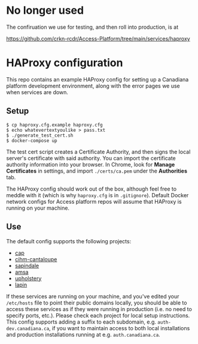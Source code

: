# No longer used

The confiruation we use for testing, and then roll into production, is at

https://github.com/crkn-rcdr/Access-Platform/tree/main/services/haproxy




# HAProxy configuration

This repo contains an example HAProxy config for setting up a Canadiana platform development environment, along with the error pages we use when services are down.

## Setup

```
$ cp haproxy.cfg.example haproxy.cfg
$ echo whatevertextyoulike > pass.txt
$ ./generate_test_cert.sh
$ docker-compose up
```

The test cert script creates a Certificate Authority, and then signs the local server's certificate with said authority. You can import the certificate authority information into your browser. In Chrome, look for **Manage Certificates** in settings, and import `./certs/ca.pem` under the **Authorities** tab.

The HAProxy config should work out of the box, although feel free to meddle with it (which is why `haproxy.cfg` is in `.gitignore`). Default Docker network configs for Access platform repos will assume that HAProxy is running on your machine.

## Use

The default config supports the following projects:

- [cap](https://github.com/crkn-rcdr/cap)
- [cihm-cantaloupe](https://github.com/crkn-rcdr/cihm-cantaloupe)
- [sapindale](https://github.com/crkn-rcdr/sapindale)
- [amsa](https://github.com/crkn-rcdr/amsa)
- [upholstery](https://github.com/crkn-rcdr/upholstery)
- [lapin](https://github.com/crkn-rcdr/lapin)

If these services are running on your machine, and you've edited your `/etc/hosts` file to point their public domains locally, you should be able to access these services as if they were running in production (i.e. no need to specify ports, etc.). Please check each project for local setup instructions. This config supports adding a suffix to each subdomain, e.g. `auth-dev.canadiana.ca`, if you want to maintain access to both local installations and production installations running at e.g. `auth.canadiana.ca`.
